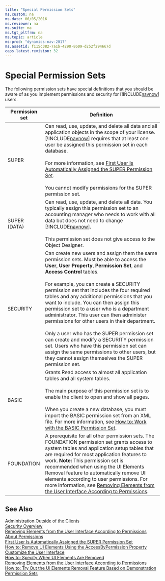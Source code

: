 ```yaml
---
title: "Special Permission Sets"
ms.custom: na
ms.date: 06/05/2016
ms.reviewer: na
ms.suite: na
ms.tgt_pltfrm: na
ms.topic: article
ms-prod: "dynamics-nav-2017"
ms.assetid: f115c382-7a1b-4290-8609-d2b2f294667d
caps.latest.revision: 32
---
```

# Special Permission Sets
The following permission sets have special definitions that you should be aware of as you implement permissions and security for [!INCLUDE[navnow](includes/navnow_md.md)] users.  
  
|Permission set|Definition|  
|--------------------|----------------|  
|SUPER|Can read, use, update, and delete all data and all application objects in the scope of your license. [!INCLUDE[navnow](includes/navnow_md.md)] requires that at least one user be assigned this permission set in each database.<br /><br /> For more information, see [First User Is Automatically Assigned the SUPER Permission Set](First-User-Is-Automatically-Assigned-the-SUPER-Permission-Set.md).<br /><br /> You cannot modify permissions for the SUPER permission set.|  
|SUPER \(DATA\)|Can read, use, update, and delete all data. You typically assign this permission set to an accounting manager who needs to work with all data but does not need to change [!INCLUDE[navnow](includes/navnow_md.md)].<br /><br /> This permission set does not give access to the Object Designer.|  
|SECURITY|Can create new users and assign them the same permission sets. Must be able to access the **User**, **User Property**, **Permission Set**, and **Access Control** tables.<br /><br /> For example, you can create a SECURITY permission set that includes the four required tables and any additional permissions that you want to include. You can then assign this permission set to a user who is a department administrator. This user can then administer permissions for other users in their department.<br /><br /> Only a user who has the SUPER permission set can create and modify a SECURITY permission set. Users who have this permission set can assign the same permissions to other users, but they cannot assign themselves the SUPER permission set.|  
|BASIC|Grants Read access to almost all application tables and all system tables.<br /><br /> The main purpose of this permission set is to enable the client to open and show all pages.<br /><br /> When you create a new database, you must import the BASIC permission set from an XML file. For more information, see [How to: Work with the BASIC Permission Set](How-to--Work-with-the-BASIC-Permission-Set.md).|  
|FOUNDATION|A prerequisite for all other permission sets. The FOUNDATION permission set grants access to system tables and application setup tables that are required for most application features to work. **Note:**  This permission set is recommended when using the UI Elements Removal feature to automatically remove UI elements according to user permissions. For more information, see [Removing Elements from the User Interface According to Permissions](Removing-Elements-from-the-User-Interface-According-to-Permissions.md).|  
  
## See Also  
 [Administration Outside of the Clients](Administration-Outside-of-the-Clients.md)   
 [Security Overview](Security-Overview.md)   
 [Removing Elements from the User Interface According to Permissions](Removing-Elements-from-the-User-Interface-According-to-Permissions.md)   
 [About Permissions](About-Permissions.md)   
 [First User Is Automatically Assigned the SUPER Permission Set](First-User-Is-Automatically-Assigned-the-SUPER-Permission-Set.md)   
 [How to: Remove UI Elements Using the AccessByPermission Property](How-to--Remove-UI-Elements-Using-the-AccessByPermission-Property.md)   
 [Customize the User Interface](Customize-the-User-Interface.md)   
 [How to: Specify When UI Elements Are Removed](How-to--Specify-When-UI-Elements-Are-Removed.md)   
 [Removing Elements from the User Interface According to Permissions](Removing-Elements-from-the-User-Interface-According-to-Permissions.md)   
 [How to: Try Out the UI Elements Removal Feature Based on Demonstration Permission Sets](How-to--Try-Out-the-UI-Elements-Removal-Feature-Based-on-Demonstration-Permission-Sets.md)